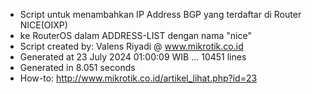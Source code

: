 - Script untuk menambahkan IP Address BGP yang terdaftar di Router NICE(OIXP)
- ke RouterOS dalam ADDRESS-LIST dengan nama "nice"
- Script created by: Valens Riyadi @ www.mikrotik.co.id
- Generated at 23 July 2024 01:00:09 WIB ... 10451 lines
- Generated in 8.051 seconds
- How-to: http://www.mikrotik.co.id/artikel_lihat.php?id=23
